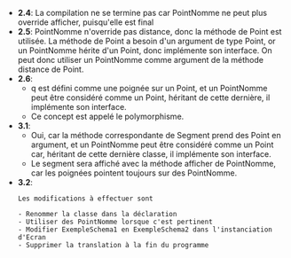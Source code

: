 
- **2.4**: La compilation ne se termine pas car PointNomme ne peut plus override afficher, puisqu'elle est final
- **2.5**: PointNomme n'override pas distance, donc la méthode de Point est utilisée. La méthode de Point a besoin d'un argument de type Point, or un PointNomme hérite d'un Point, donc implémente son interface. On peut donc utiliser un PointNomme comme argument de la méthode distance de Point.
- **2.6**: 
	- q est défini comme une poignée sur un Point, et un PointNomme peut être considéré comme un Point, héritant de cette dernière, il implémente son interface.
	- Ce concept est appelé le polymorphisme.
- **3.1**: 
	- Oui, car la méthode correspondante de Segment prend des Point en argument, et un PointNomme peut être considéré comme un Point car, héritant de cette dernière classe, il implémente son interface.
	- Le segment sera affiché avec la méthode afficher de PointNomme, car les poignées pointent toujours sur des PointNomme.
- **3.2**: 
	```
	Les modifications à effectuer sont
	
	- Renommer la classe dans la déclaration
	- Utiliser des PointNomme lorsque c'est pertinent
	- Modifier ExempleSchema1 en ExempleSchema2 dans l'instanciation d'Ecran
	- Supprimer la translation à la fin du programme
	
	```